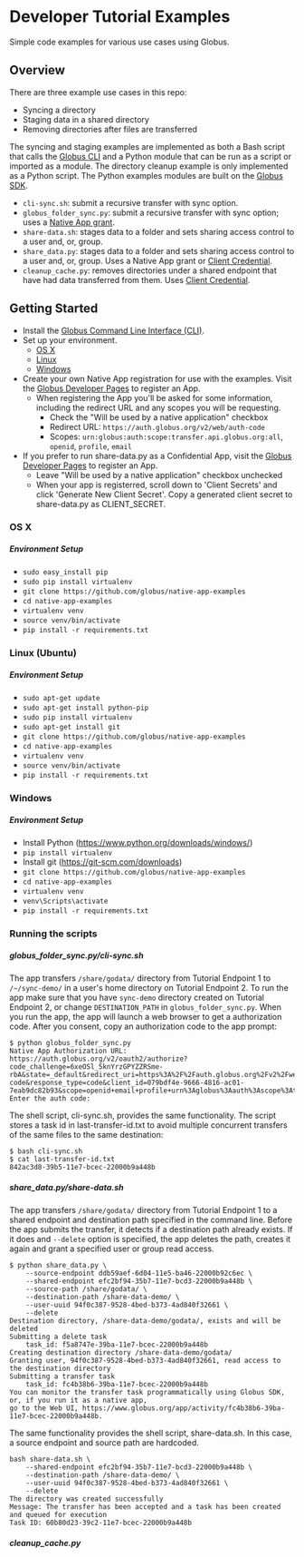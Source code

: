 # Developer Tutorial Examples
Simple code examples for various use cases using Globus.

## Overview

There are three example use cases in this repo:

* Syncing a directory
* Staging data in a shared directory
* Removing directories after files are transferred 

The syncing and staging examples are implemented as both a Bash
script that calls the [Globus CLI](https://docs.globus.org/cli/) and 
a Python module that can be run as a script or imported as a module. 
The directory cleanup example is only implemented as a Python script. 
The Python examples modules are built on the 
[Globus SDK](https://globus-sdk-python.readthedocs.io/en/stable/).

* `cli-sync.sh`: submit a recursive transfer with sync option.
* `globus_folder_sync.py`: submit a recursive transfer with sync option; uses a [Native
  App grant](https://github.com/globus/native-app-examples).
* `share-data.sh`: stages data to a folder and sets sharing access
  control to a user and, or, group.
* `share_data.py`: stages data to a folder and sets sharing access
  control to a user and, or, group. Uses a Native App grant or
  [Client Credential](http://globus-sdk-python.readthedocs.io/en/stable/examples/client_credentials/).
* `cleanup_cache.py`: removes directories under a shared endpoint that
  have had data transferred from them. Uses [Client Credential](http://globus-sdk-python.readthedocs.io/en/stable/examples/client_credentials/).


## Getting Started
* Install the [Globus Command Line Interface (CLI)](https://docs.globus.org/cli/installation/).
* Set up your environment.
    * [OS X](#os-x)
    * [Linux](#linux-ubuntu)
    * [Windows](#windows)
* Create your own Native App registration for use with the examples. Visit the [Globus Developer Pages](https://developers.globus.org) to register an App.
    * When registering the App you'll be asked for some information, including the redirect URL and any scopes you will be requesting.
        * Check the "Will be used by a native application" checkbox
        * Redirect URL: `https://auth.globus.org/v2/web/auth-code`
        * Scopes: `urn:globus:auth:scope:transfer.api.globus.org:all`, `openid`, `profile`, `email`
* If you prefer to run share-data.py as a Confidential App, visit the [Globus Developer Pages](https://developers.globus.org) to register an App.
    * Leave "Will be used by a native application" checkbox unchecked
    * When your app is registerred, scroll down to 'Client Secrets' and click 'Generate New Client Secret'. Copy a generated client secret to share-data.py as CLIENT_SECRET.

### OS X

##### Environment Setup

* `sudo easy_install pip`
* `sudo pip install virtualenv`
* `git clone https://github.com/globus/native-app-examples`
* `cd native-app-examples`
* `virtualenv venv`
* `source venv/bin/activate`
* `pip install -r requirements.txt`

### Linux (Ubuntu)

##### Environment Setup

* `sudo apt-get update`
* `sudo apt-get install python-pip`
* `sudo pip install virtualenv`
* `sudo apt-get install git`
* `git clone https://github.com/globus/native-app-examples`
* `cd native-app-examples`
* `virtualenv venv`
* `source venv/bin/activate`
* `pip install -r requirements.txt`

### Windows

##### Environment Setup

* Install Python (<https://www.python.org/downloads/windows/>)
* `pip install virtualenv`
* Install git (<https://git-scm.com/downloads>)
* `git clone https://github.com/globus/native-app-examples`
* `cd native-app-examples`
* `virtualenv venv`
* `venv\Scripts\activate`
* `pip install -r requirements.txt`

### Running the scripts

##### globus_folder_sync.py/cli-sync.sh

The app transfers `/share/godata/` directory from Tutorial Endpoint 1 to
`/~/sync-demo/` in a user's home directory on Tutorial Endpoint 2. To run the
app make sure that you have `sync-demo` directory created on Tutorial Endpoint
2, or change `DESTINATION_PATH` in `globus_folder_sync.py`. When you run the
app, the app will launch a web browser to get a authorization code. After you
consent, copy an authorization code to the app prompt:

```
$ python globus_folder_sync.py 
Native App Authorization URL: 
https://auth.globus.org/v2/oauth2/authorize?code_challenge=6xeOSl_5knYrzGPYZZRSme-rbA&state=_default&redirect_uri=https%3A%2F%2Fauth.globus.org%2Fv2%2Fweb%2Fauth-code&response_type=code&client_id=079bdf4e-9666-4816-ac01-7eab9dc82b93&scope=openid+email+profile+urn%3Aglobus%3Aauth%3Ascope%3Atransfer.api.globus.org%3Aall&code_challenge_method=S256&access_type=offline
Enter the auth code:
```

The shell script, cli-sync.sh, provides the same functionality. The script
stores a task id in last-transfer-id.txt to avoid multiple concurrent
transfers of the same files to the same destination:

```
$ bash cli-sync.sh 
$ cat last-transfer-id.txt
842ac3d8-39b5-11e7-bcec-22000b9a448b
```
##### share_data.py/share-data.sh

The app transfers `/share/godata/` directory from Tutorial Endpoint 1 to a
shared endpoint and destination path specified in the command line. Before
the app submits the transfer, it detects if a destination path already exists.
If it does and `--delete` option is specified, the app deletes the path, creates
it again and grant a specified user or group read access.
```
$ python share_data.py \
    --source-endpoint ddb59aef-6d04-11e5-ba46-22000b92c6ec \
    --shared-endpoint efc2bf94-35b7-11e7-bcd3-22000b9a448b \
    --source-path /share/godata/ \
    --destination-path /share-data-demo/ \
    --user-uuid 94f0c387-9528-4bed-b373-4ad840f32661 \
    --delete
Destination directory, /share-data-demo/godata/, exists and will be deleted
Submitting a delete task
    task_id: f5a8747e-39ba-11e7-bcec-22000b9a448b
Creating destination directory /share-data-demo/godata/
Granting user, 94f0c387-9528-4bed-b373-4ad840f32661, read access to the destination directory
Submitting a transfer task
    task_id: fc4b38b6-39ba-11e7-bcec-22000b9a448b
You can monitor the transfer task programmatically using Globus SDK, or, if you run it as a native app,
go to the Web UI, https://www.globus.org/app/activity/fc4b38b6-39ba-11e7-bcec-22000b9a448b.
```
The same functionality provides the shell script, share-data.sh. In this case,
a source endpoint and source path are hardcoded.
```
bash share-data.sh \
    --shared-endpoint efc2bf94-35b7-11e7-bcd3-22000b9a448b \
    --destination-path /share-data-demo/ \
    --user-uuid 94f0c387-9528-4bed-b373-4ad840f32661 \
    --delete
The directory was created successfully
Message: The transfer has been accepted and a task has been created and queued for execution
Task ID: 60b80d23-39c2-11e7-bcec-22000b9a448b
```
##### cleanup_cache.py
